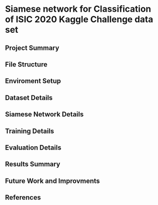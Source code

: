 # Siamese network for Classification of ISIC 2020 Kaggle Challenge data set

## Project Summary


## File Structure



## Enviroment Setup




## Dataset Details





## Siamese Network Details



## Training Details




## Evaluation Details





## Results Summary



## Future Work and Improvments



## References

